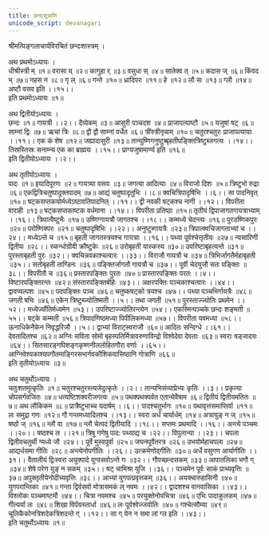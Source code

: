 ```yaml
---
title: छन्दःसूत्राणि
unicode_script: devanagari
---
```



श्रीमत्पिङ्गलाचार्यविरचितं छन्दःशास्त्रम् ।

अथ प्रथमोऽध्यायः ।  
धीश्रीस्त्री म् ॥१॥ वरासा य् ॥२॥ कागुहा र् ॥३॥ वसुधा स् ॥४॥ सातेक्व त् ॥५॥ कदास ज् ॥६॥ किंवद भ् ॥७॥ नहस न ॥८॥ गृ ल् ॥६॥ गन्ते ॥१०॥ ध्रादिपरः ॥११॥ हे ॥१२॥ लौ सः ॥१३॥ ग्लौ ॥१४॥ अष्टौ वसव इति ।।१५।।  
इति प्रथमोऽध्यायः ॥१॥

अथ द्वितीयोऽध्यायः ।  
छन्दः ॥१॥ गायत्री ।।२।। दैव्येकम् ॥३॥ आसुरी पञ्चदश ॥४॥ प्राजापत्याष्टौ ॥५॥ यजुषां षट् ॥६॥ साम्नां द्विः ॥७॥ ऋचां त्रिः ॥८॥ द्वौ द्वौ साम्नां वर्धेत ॥६॥ त्रींस्त्रीनृचाम् ॥१०॥ चतुरश्चतुरः प्राजापत्यायाः ।।११।। एक कं शेष ॥१२॥ जह्यादासुरी ॥१३॥ तान्युष्णिगनुष्टुब्बृहतीपङ्क्तित्रिष्टुब्जगत्यः ।।१४।। तिस्रस्तिस्रः सनाम्न्य एक का ब्राह्मयः ।।१५।। प्राग्यजुषामार्ण्य इति ॥१६॥  
इति द्वितीयोऽध्यायः ।।२।।

अथ तृतीयोऽध्यायः ।  
पादः ॥१॥ इयादिपूरणः ॥२॥ गायत्र्या वसवः ॥३॥ जगत्या आदित्याः ॥४॥ विराजो दिशः ॥५॥ त्रिष्टुभो रुद्राः ॥६॥ एकद्वित्रिचतुष्पादुक्तपादम् ॥७॥ आद्यं चतुष्पादृतुभिः ।।८॥ क्वचित्रिपादृषिभिः ।।६।। सा पादनिवृत् ॥१०॥ षट्कसप्तकयोर्मध्येऽष्टावतिपादनित् ।।११।। द्वी नवकी षट्कश्च नागी ।।१२।। विपरीता वाराही ॥१३॥ षट्कसप्तकाष्टक वर्धमाना ।।१४।। विपरीता प्रतिष्ठा ॥१५॥ तृतीयं द्विपाजागतगायत्राभ्याम् ।।१६।। त्रिपात्वैष्टुभैः ॥१७॥ उष्णिग्गायत्रौ जागतश्च ।।१८।। कम्मध्ये चेदन्त्यः ॥१६॥ पुरउष्णिकपुरः ॥२०॥ परोष्णिक्परः ॥२१॥ चतुष्पादृषिभिः ।।२२।। अनुष्टुब्गायत्रैः ॥२३॥ त्रिपात्क्वचिजागताभ्यां च ।।२४।। मध्येऽन्ते च ॥१५॥ बृहती जागतस्त्रयश्च गायत्राः ।।१६।। पथ्या पूर्वश्चेत्तृतीयः ॥२७॥ न्यसारिणी द्वितीयः ॥२८।। स्कन्धोग्रीवी क्रौष्टुकेः ॥२६॥ उरोबृहती यास्कस्य ॥३०॥ उपरिष्टाबृहत्यन्ते ॥३१॥ पुरस्ताबृहती पुरः ॥३२।। क्वचिन्नवकाश्चत्वारः ।।३३।। विराजौ गायत्रौ च ॥३४॥ त्रिभिर्जागतैर्महाबृहती ॥३५।। सतोबृहती ताण्डिनः ॥३६॥ पङ्क्तिर्जागतौ गायत्रौ च ॥३७।। पूर्वी चेदयुजौ सतः पङ्क्तिः ॥३८।। विपरीतौ च ॥३६॥ प्रस्तारपङ्क्तिः पुरतः ॥४०॥ प्रास्तारपङ्क्तिः परतः ।।४।। विष्टारपङ्क्तिरन्तः ॥४२॥ संस्तारपङ्क्तिर्बहिः ॥४३।। अक्षरपक्तिः पञ्चकाश्चत्वारः ।।४४।। द्वावप्यल्पशः ॥४५॥ पदपङ्क्तिः पञ्च ॥४६॥ चतुष्कषट्को त्रयश्च ॥४७।। पथ्या पञ्चभिर्गायत्रैः ॥४८॥ जगती षभिः ॥४६॥ एकेन त्रिष्टुब्ज्योतिष्मती ।।५।। तथा जगती ॥५१॥ पुरस्ताज्ज्योतिः प्रथमेन ।।५२।।
मध्येर्ज्योतिर्मध्यमेन ॥५३।। उपरिष्टाज्ज्योतिरन्त्येन ॥५४।। एकस्मिन्पञ्चके छन्दः शङ्मती ॥५५।। षट्के कम्मती ॥५६॥ त्रिपादणिष्ठमध्या पिपीलिकमध्या ॥५७।। विपरीता यवमध्या ॥५८।। ऊनाधिकेनैकेन निवृद्धरिजौ ।।५।। द्वाभ्यां विराट्स्वराजौ ॥६०॥ आदितः सन्दिग्धे ।।६१।। देवतादितश्च ॥६२॥ अग्निः सविता सोमो बृहस्पतिर्मित्रावरुणाविन्द्रो विश्वेदेवा
देवताः ॥६३॥ स्वराः षड्जादयः ॥६४।। सितसारङ्गपिशङ्गकृष्णनीललोहितगौरा वर्णाः ।।६५।। आग्निवेश्यकाश्यपगौतमाङ्गिरसभार्गवकौशिकवासिष्ठानि गोत्राणि ॥६६॥  
इति तृतीयोऽध्यायः ॥३॥

अथ चतुर्थोऽध्यायः ।  
चतुःशतमुत्कृतिः ॥१॥ चतुरश्चतुरस्त्यजेदुत्कृतेः ।।२।। तान्यभिसंव्याप्रेभ्यः कृतिः ।।३।। प्रकृत्या चोपसर्गवजितः ॥४॥ धत्यष्टिशक्वरीजगत्यः ॥५॥ पथक्पथक्पर्वत एतान्येवैषाम ॥६॥ द्वितीयं द्वितीयमतितः ॥७॥ अथ लौकिकम ॥८॥ प्रात्रैष्टुभाच्च यदार्षम् ।।६।। पादश्चतुर्भागः ॥१०॥ यथावृत्तसमाप्तिर्वा ॥११॥ लः समुद्रा गणः ॥१२॥ गौ गन्तमध्यादिलश्च ।।१३।। स्वरा अर्धं चार्यार्धम् ॥१४॥ अत्रायुङ् न ज् ॥१५॥ षष्ठो ज् ॥१६॥ न्लौ वा ॥१७॥ न्लौ चेत्पदं द्वितीयादि ।।१८।। सप्तमः प्रथमादि ।।१६।। अन्त्ये पञ्चमः ।।२०।। षष्ठश्च ल ।।२१॥ त्रिषु गणेषु पाद: पथ्याद्य च ।२२।। विपुलान्या ।।२३।। चपला द्वितीयचतुर्थी ग्मध्ये जौ ॥२४।। पूर्वे मुस्वपूर्वा ॥२५॥ जघनपूर्वेतरत्र ॥२६॥ उभयोर्महाचपला ॥२७॥ आद्यर्धसमा गीतिः ॥२८॥ अन्त्येनोपगीतिः ।।२६।। उत्क्रमेणोद्गीतिः ॥३०॥ अर्धे वसुगण आर्यागीतिः ।।३१।। वैतालीयं द्विःस्वरा अयुक्पादे युग्वसवोऽन्ते गः ॥३२।। गौपच्छन्दसकम् ॥३३॥ आपातलिका भगौ ग् ॥३४॥ शेषे परेण युङ् न सकम् ॥३५।। षट् चामिश्रा युजि ।।३६।। पञ्चमेन पूर्वः साकं प्राच्यवृत्तिः ॥३७॥ अपुक्तृतीयेनोदीच्यवृत्तिः ॥३८।। आभ्यां युगपत्प्रवृत्तकम् ॥३६।। अयक्चारुहासिनी ॥४०॥ युगपरान्तिका ॥४१॥ गन्ता द्विर्वसवो मोत्रासमकं ल् नवमः ।।४२।। द्वादशश्च वानवासिका ।।४३।। विश्लोकः पञ्चमाष्टमौ ॥४४।। चित्रा नवमश्च ॥४५॥ परयुक्तेनोपचित्रा ॥४६॥ एभिः पादाकुलकम् ॥४७॥ गीत्यर्या लः ॥४८॥ शिखा विर्पयस्तार्धा ॥४६॥ लः पूर्वश्वेज्जयोतिः ॥४०॥ गश्चेत्सौम्या ॥४९॥ चूलिकैकोनत्रिंशदेकत्रिंशदन्ते ग् ।।१२।। सा ग् येन न समा लां ग्ल इति ।।४३।।  
इति चतुर्थोऽध्यायः ॥१॥